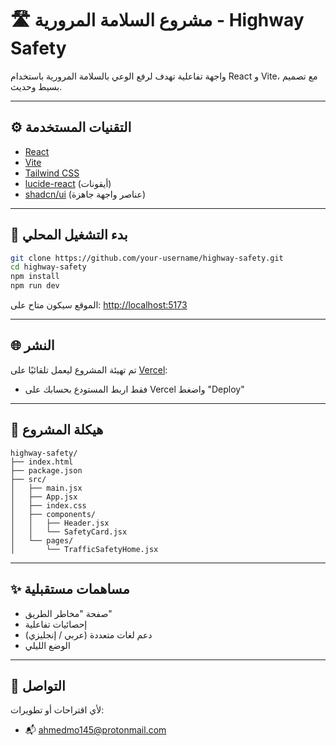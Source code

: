 # 🛣️ مشروع السلامة المرورية - Highway Safety

واجهة تفاعلية تهدف لرفع الوعي بالسلامة المرورية باستخدام React و Vite، مع تصميم بسيط وحديث.

---

## ⚙️ التقنيات المستخدمة

- [React](https://reactjs.org/)
- [Vite](https://vitejs.dev/)
- [Tailwind CSS](https://tailwindcss.com/)
- [lucide-react](https://lucide.dev/) (أيقونات)
- [shadcn/ui](https://ui.shadcn.dev/) (عناصر واجهة جاهزة)

---

## 🚀 بدء التشغيل المحلي

```bash
git clone https://github.com/your-username/highway-safety.git
cd highway-safety
npm install
npm run dev
```

الموقع سيكون متاح على: [http://localhost:5173](http://localhost:5173)

---

## 🌐 النشر

تم تهيئة المشروع ليعمل تلقائيًا على [Vercel](https://vercel.com/):
- فقط اربط المستودع بحسابك على Vercel واضغط "Deploy"

---

## 📁 هيكلة المشروع

```
highway-safety/
├── index.html
├── package.json
├── src/
│   ├── main.jsx
│   ├── App.jsx
│   ├── index.css
│   ├── components/
│   │   ├── Header.jsx
│   │   └── SafetyCard.jsx
│   └── pages/
│       └── TrafficSafetyHome.jsx
```

---

## ✨ مساهمات مستقبلية

- صفحة "مخاطر الطريق"
- إحصائيات تفاعلية
- دعم لغات متعددة (عربي / إنجليزي)
- الوضع الليلي

---

## 📧 التواصل

لأي اقتراحات أو تطويرات:
- 📬 ahmedmo145@protonmail.com
